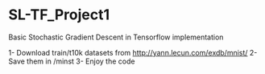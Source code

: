 # SL-TF_Project1
Basic Stochastic Gradient Descent in Tensorflow implementation 

1- Download train/t10k datasets from http://yann.lecun.com/exdb/mnist/
2- Save them in /minst 
3- Enjoy the code